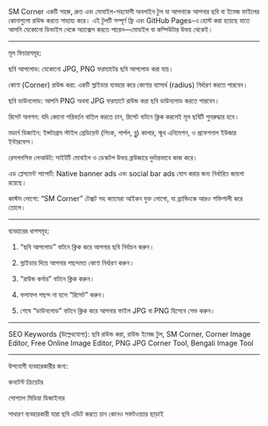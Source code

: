 SM Corner একটি সহজ, দ্রুত এবং মোবাইল-সহযোগী অনলাইন টুল যা আপনাকে আপনার ছবি বা ইমেজ ফাইলের কোনাগুলো রাউন্ড করতে সাহায্য করে। এই টুলটি সম্পূর্ণ ফ্রি এবং GitHub Pages-এ হোস্ট করা হয়েছে যাতে আপনি যেকোনো ডিভাইস থেকে অ্যাক্সেস করতে পারেন—মোবাইল বা কম্পিউটার উভয় থেকেই।


---

মূল ফিচারসমূহ:

ছবি আপলোড: যেকোনো JPG, PNG ফরম্যাটের ছবি আপলোড করা যায়।

কোণা (Corner) রাউন্ড করা: একটি স্লাইডার ব্যবহার করে কোণার ব্যাসার্ধ (radius) নির্ধারণ করতে পারবেন।

ছবি ডাউনলোড: আপনি PNG অথবা JPG ফরম্যাটে রাউন্ড করা ছবি ডাউনলোড করতে পারবেন।

রিসেট অপশন: যদি কোনো পরিবর্তন বাতিল করতে চান, রিসেট বাটনে ক্লিক করলেই মূল ছবিটি পুনরুদ্ধার হবে।

মডার্ন ডিজাইন: ইন্সটাগ্রাম স্টাইল গ্রেডিয়েন্ট (পিংক, পার্পল, ব্লু) কালার, স্মুথ এনিমেশন, ও প্রফেশনাল ইউজার ইন্টারফেস।

রেসপনসিভ লেআউট: সাইটটি মোবাইল ও ডেস্কটপ উভয় ব্রাউজারে দুর্দান্তভাবে কাজ করে।

এড প্লেসমেন্ট সাপোর্ট: Native banner ads এবং social bar ads যোগ করার জন্য নির্ধারিত জায়গা রয়েছে।

কাস্টম লোগো: “SM Corner” টেক্সট সহ ক্যামেরা আইকন যুক্ত লোগো, যা ব্র্যান্ডিংকে আরও শক্তিশালী করে তোলে।

---

ব্যবহারের ধাপসমূহ:

1. “ছবি আপলোড” বাটনে ক্লিক করে আপনার ছবি নির্বাচন করুন।


2. স্লাইডার দিয়ে আপনার পছন্দমত কোণা নির্ধারণ করুন।


3. “রাউন্ড কর্নার” বাটনে ক্লিক করুন।


4. ফলাফল পছন্দ না হলে “রিসেট” করুন।


5. শেষে “ডাউনলোড” বাটনে ক্লিক করে আপনার ফাইল JPG বা PNG হিসেবে সেভ করুন।


---

SEO Keywords (উল্লেখযোগ্য):
ছবি রাউন্ড করা, রাউন্ড ইমেজ টুল, SM Corner, Corner Image Editor, Free Online Image Editor, PNG JPG Corner Tool, Bengali Image Tool


---

উপযোগী ব্যবহারকারীর জন্য:

কনটেন্ট ক্রিয়েটর

সোশ্যাল মিডিয়া ডিজাইনার

সাধারণ ব্যবহারকারী যারা ছবি এডিট করতে চান কোনও সফটওয়্যার ছাড়াই
